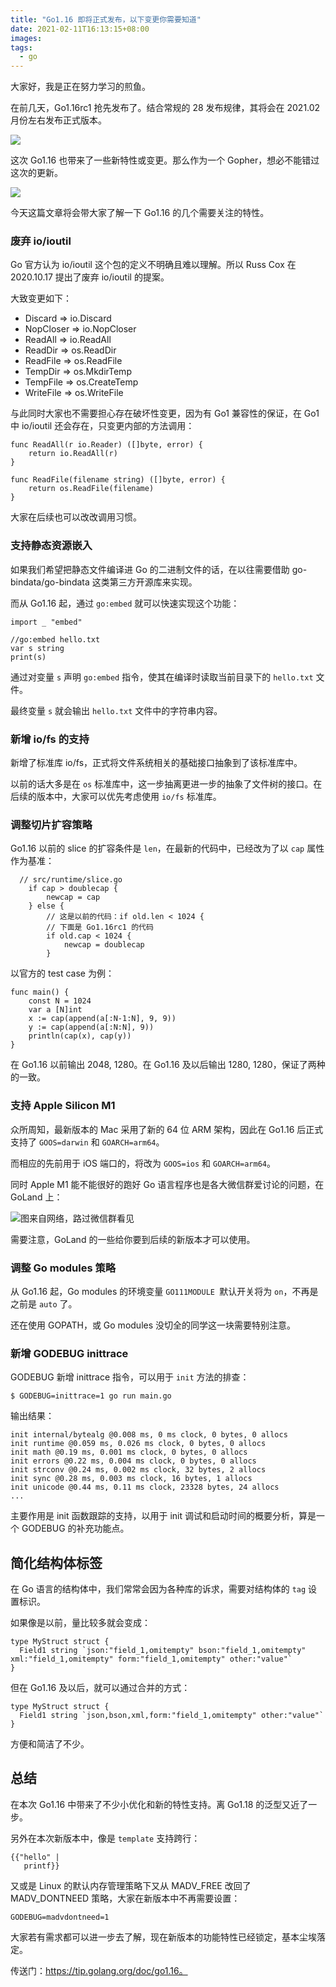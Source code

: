 ```yaml
---
title: "Go1.16 即将正式发布，以下变更你需要知道"
date: 2021-02-11T16:13:15+08:00
images:
tags: 
  - go
---
```


大家好，我是正在努力学习的煎鱼。

在前几天，Go1.16rc1 抢先发布了。结合常规的 28 发布规律，其将会在 2021.02 月份左右发布正式版本。

![](https://imgkr2.cn-bj.ufileos.com/417219ea-578e-48f0-8a83-84544000a698.png?UCloudPublicKey=TOKEN_8d8b72be-579a-4e83-bfd0-5f6ce1546f13&Signature=mbLHd49lXRyOoY%252FlyamD5YnGagw%253D&Expires=1612064951)

这次 Go1.16 也带来了一些新特性或变更。那么作为一个 Gopher，想必不能错过这次的更新。

![](https://imgkr2.cn-bj.ufileos.com/4161e3cd-9f66-4f3f-8f68-91f3ba496c18.png?UCloudPublicKey=TOKEN_8d8b72be-579a-4e83-bfd0-5f6ce1546f13&Signature=CwpOhSJnk70gEkTF8ITIxC58PoM%253D&Expires=1612074386)

今天这篇文章将会带大家了解一下 Go1.16 的几个需要关注的特性。

### 废弃 io/ioutil

Go 官方认为 io/ioutil 这个包的定义不明确且难以理解。所以 Russ Cox 在 2020.10.17 提出了废弃 io/ioutil 的提案。

大致变更如下：
- Discard => io.Discard
- NopCloser => io.NopCloser
- ReadAll => io.ReadAll
- ReadDir => os.ReadDir
- ReadFile => os.ReadFile
- TempDir => os.MkdirTemp
- TempFile => os.CreateTemp
- WriteFile => os.WriteFile

与此同时大家也不需要担心存在破坏性变更，因为有 Go1 兼容性的保证，在 Go1 中 io/ioutil 还会存在，只变更内部的方法调用：

```
func ReadAll(r io.Reader) ([]byte, error) {
    return io.ReadAll(r)
}

func ReadFile(filename string) ([]byte, error) {
    return os.ReadFile(filename)
}
```

大家在后续也可以改改调用习惯。

### 支持静态资源嵌入

如果我们希望把静态文件编译进 Go 的二进制文件的话，在以往需要借助 go-bindata/go-bindata 这类第三方开源库来实现。

而从 Go1.16 起，通过 `go:embed` 就可以快速实现这个功能：

```
import _ "embed"

//go:embed hello.txt
var s string
print(s)
```

通过对变量 `s` 声明 `go:embed` 指令，使其在编译时读取当前目录下的 `hello.txt` 文件。

最终变量 `s` 就会输出 `hello.txt` 文件中的字符串内容。 

### 新增 io/fs 的支持 

新增了标准库 io/fs，正式将文件系统相关的基础接口抽象到了该标准库中。

以前的话大多是在 `os` 标准库中，这一步抽离更进一步的抽象了文件树的接口。在后续的版本中，大家可以优先考虑使用 `io/fs` 标准库。

### 调整切片扩容策略

Go1.16 以前的 slice 的扩容条件是 `len`，在最新的代码中，已经改为了以 `cap` 属性作为基准：

```
  // src/runtime/slice.go
	if cap > doublecap {
		newcap = cap
	} else {
		// 这是以前的代码：if old.len < 1024 {
		// 下面是 Go1.16rc1 的代码
		if old.cap < 1024 {
			newcap = doublecap
		}
```

以官方的 test case 为例：

```
func main() {
	const N = 1024
	var a [N]int
	x := cap(append(a[:N-1:N], 9, 9))
	y := cap(append(a[:N:N], 9))
	println(cap(x), cap(y))
}
```

在 Go1.16 以前输出 2048, 1280。在 Go1.16 及以后输出 1280, 1280，保证了两种的一致。

### 支持 Apple Silicon M1

众所周知，最新版本的 Mac 采用了新的 64 位 ARM 架构，因此在 Go1.16 后正式支持了 `GOOS=darwin` 和 `GOARCH=arm64`。

而相应的先前用于 iOS 端口的，将改为 `GOOS=ios` 和 `GOARCH=arm64`。

同时 Apple M1 能不能很好的跑好 Go 语言程序也是各大微信群爱讨论的问题，在 GoLand 上：

![图来自网络，路过微信群看见](https://static01.imgkr.com/temp/960978d546694a5c94ca2af70e44c83c.png)

需要注意，GoLand 的一些给你要到后续的新版本才可以使用。

### 调整 Go modules 策略

从 Go1.16 起，Go modules 的环境变量 `GO111MODULE `默认开关将为 `on`，不再是之前是 `auto` 了。

还在使用 GOPATH，或 Go modules 没切全的同学这一块需要特别注意。

### 新增 GODEBUG inittrace

GODEBUG 新增 inittrace 指令，可以用于 `init` 方法的排查：

```
$ GODEBUG=inittrace=1 go run main.go 
```

输出结果：

```
init internal/bytealg @0.008 ms, 0 ms clock, 0 bytes, 0 allocs
init runtime @0.059 ms, 0.026 ms clock, 0 bytes, 0 allocs
init math @0.19 ms, 0.001 ms clock, 0 bytes, 0 allocs
init errors @0.22 ms, 0.004 ms clock, 0 bytes, 0 allocs
init strconv @0.24 ms, 0.002 ms clock, 32 bytes, 2 allocs
init sync @0.28 ms, 0.003 ms clock, 16 bytes, 1 allocs
init unicode @0.44 ms, 0.11 ms clock, 23328 bytes, 24 allocs
...
```

主要作用是 init 函数跟踪的支持，以用于 init 调试和启动时间的概要分析，算是一个 GODEBUG 的补充功能点。

## 简化结构体标签

在 Go 语言的结构体中，我们常常会因为各种库的诉求，需要对结构体的 `tag` 设置标识。

如果像是以前，量比较多就会变成：

```
type MyStruct struct {
  Field1 string `json:"field_1,omitempty" bson:"field_1,omitempty" xml:"field_1,omitempty" form:"field_1,omitempty" other:"value"`
}
```

但在 Go1.16 及以后，就可以通过合并的方式：

```
type MyStruct struct {
  Field1 string `json,bson,xml,form:"field_1,omitempty" other:"value"`
}
```

方便和简洁了不少。

## 总结

在本次 Go1.16 中带来了不少小优化和新的特性支持。离 Go1.18 的泛型又近了一步。

另外在本次新版本中，像是 `template` 支持跨行：

```
{{"hello" |
   printf}}
```

又或是 Linux 的默认内存管理策略下又从 MADV_FREE 改回了 MADV_DONTNEED 策略，大家在新版本中不再需要设置：

```
GODEBUG=madvdontneed=1
```

大家若有需求都可以进一步去了解，现在新版本的功能特性已经锁定，基本尘埃落定。

传送门：https://tip.golang.org/doc/go1.16。



